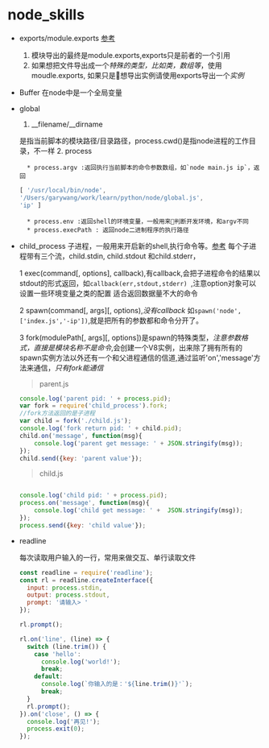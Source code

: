 # node_skills

- exports/module.exports [参考](http://weizhifeng.net/node-js-exports-vs-module-exports.html)

    1. 模块导出的最终是module.exports,exports只是前者的一个引用
    2. 如果想把文件导出成一个*特殊的类型，比如类，数组等*，使用moudle.exports, 如果只是想导出实例请使用exports导出一个*实例*
- Buffer 在node中是一个全局变量
- global

    1. __filename/__dirname

    是指当前脚本的模块路径/目录路径，process.cwd()是指node进程的工作目录，不一样
    2. process

        * process.argv :返回执行当前脚本的命令参数数组，如`node main.js ip`，返回
    ```js
    [ '/usr/local/bin/node',
    '/Users/garywang/work/learn/python/node/global.js',
    'ip' ]
    ```
        * process.env :返回shell的环境变量，一般用来判断开发环境，和argv不同
        * process.execPath : 返回node二进制程序的执行路径
- child_process 子进程，一般用来开启新的shell,执行命令等。[参考](http://www.runoob.com/nodejs/nodejs-process.html)
    每个子进程带有三个流，child.stdin, child.stdout 和child.stderr，

    1 exec(command[, options], callback),有callback,会把子进程命令的结果以stdout的形式返回，如`callback(err,stdout,stderr)
    `,注意option对象可以设置一些环境变量之类的配置 适合返回数据量不大的命令

    2 spawn(command[, args][, options),*没有callback*
     如`spawn('node',['index.js','-ip'])`,就是把所有的参数都和命令分开了。

    3 fork(modulePath[, args][, options])是spawn的特殊类型，*注意参数格式，直接是模块名称不是命令*,会创建一个V8实例，出来除了拥有所有的spawn实例方法以外还有一个和父进程通信的信道,通过监听'on','message'方法来通信，*只有fork能通信*

    > parent.js

    ```js
    console.log('parent pid: ' + process.pid);
    var fork = require('child_process').fork;
    //fork方法返回的是子进程
    var child = fork('./child.js');
    console.log('fork return pid: ' + child.pid);
    child.on('message', function(msg){
        console.log('parent get message: ' + JSON.stringify(msg));
    });
    child.send({key: 'parent value'});

    ```

    > child.js

    ```js

    console.log('child pid: ' + process.pid);
    process.on('message', function(msg){
        console.log('child get message: ' +  JSON.stringify(msg));
    });
    process.send({key: 'child value'});
    ```

- readline

    每次读取用户输入的一行，常用来做交互、单行读取文件
    ```js
    const readline = require('readline');
    const rl = readline.createInterface({
      input: process.stdin,
      output: process.stdout,
      prompt: '请输入> '
    });

    rl.prompt();

    rl.on('line', (line) => {
      switch (line.trim()) {
        case 'hello':
          console.log('world!');
          break;
        default:
          console.log(`你输入的是：'${line.trim()}'`);
          break;
      }
      rl.prompt();
    }).on('close', () => {
      console.log('再见!');
      process.exit(0);
    });

    ```